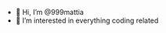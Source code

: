 - 👋 Hi, I’m @999mattia
- 👀 I’m interested in everything coding related

<!---
maettu999/maettu999 is a ✨ special ✨ repository because its `README.md` (this file) appears on your GitHub profile.
You can click the Preview link to take a look at your changes.
--->

